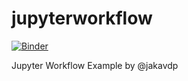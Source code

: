 # jupyterworkflow

[![Binder](http://mybinder.org/badge.svg)](http://mybinder.org:/repo/muxuezi/jupyterworkflow)

Jupyter Workflow Example by @jakavdp
